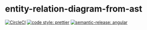 # entity-relation-diagram-from-ast

[![CircleCI](https://dl.circleci.com/status-badge/img/gh/HiromiShikata/entity-relation-diagram-from-ast/tree/main.svg?style=svg)](https://dl.circleci.com/status-badge/redirect/gh/HiromiShikata/entity-relation-diagram-from-ast/tree/main)
[![code style: prettier](https://img.shields.io/badge/code_style-prettier-ff69b4.svg?style=flat-square)](https://github.com/prettier/prettier)
[![semantic-release: angular](https://img.shields.io/badge/semantic--release-angular-e10079?logo=semantic-release)](https://github.com/semantic-release/semantic-release)

